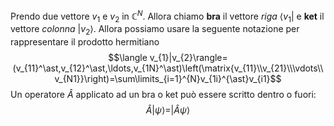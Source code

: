 Prendo due vettore $v_{1}$ e $v_{2}$ in $\mathbb{C}^{N}$. Allora chiamo **bra** il vettore *riga* $\langle v_{1}|$ e **ket** il vettore *colonna* $|v_{2}\rangle$. Allora possiamo usare la seguente notazione per rappresentare il prodotto hermitiano
$$\langle v_{1}|v_{2}\rangle=(v_{11}^\ast,v_{12}^\ast,\ldots,v_{1N}^\ast)\left(\matrix{v_{11}\\v_{21}\\\vdots\\v_{N1}}\right)=\sum\limits_{i=1}^{N}v_{1i}^{\ast}v_{i1}$$
Un operatore $\hat{A}$ applicato ad un bra o ket può essere scritto dentro o fuori:
$$\hat{A}|\psi\rangle=|\hat{A}\psi\rangle$$
